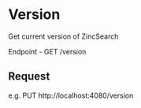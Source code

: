 # Version
Get current version of ZincSearch

Endpoint - GET /version


## Request

e.g. 
PUT http://localhost:4080/version
